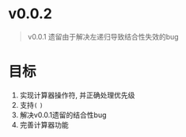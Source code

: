 # v0.0.2

> v0.0.1 遗留由于解决左递归导致结合性失效的bug

# 目标
1. 实现计算器操作符, 并正确处理优先级
2. 支持`(` `)`
3. 解决v0.0.1遗留的结合性bug
4. 完善计算器功能

